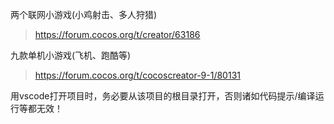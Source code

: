 
两个联网小游戏(小鸡射击、多人狩猎)
> https://forum.cocos.org/t/creator/63186

九款单机小游戏(飞机、跑酷等)
> https://forum.cocos.org/t/cocoscreator-9-1/80131

用vscode打开项目时，务必要从该项目的根目录打开，否则诸如代码提示/编译运行等都无效！



